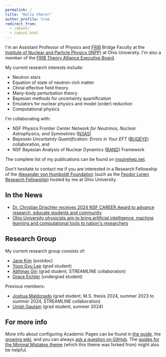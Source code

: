 ```yaml
---
permalink: /
title: "Hello there!"
author_profile: true
redirect_from: 
  - /about/
  - /about.html
---
```


I'm an Assistant Professor of Physics and [FRIB](https://frib.msu.edu/) Bridge Faculty at the [Institute of Nuclear and Particle Physics (INPP)](https://inpp.ohio.edu/~inpp/) at Ohio University. I'm also a member of the [FRIB Theory Alliance Executive Board](https://www.fribtheoryalliance.org/content/executive_board.php). 

My current research interests include:
* Neutron stars
* Equation of state of neutron-rich matter
* Chiral effective field theory
* Many-body perturbation theory
* Bayesian methods for uncertainty quantification
* Emulators for nuclear physics and model (order) reduction
* Computational physics

I'm collaborating with:
* NSF Physics Frontier Center _Network for Neutrinos, Nuclear Astrophysics, and Symmetries_ ([N3AS](https://n3as.berkeley.edu/))
* _Bayesian Uncertainty Quantification: Errors in Your EFT_ ([BUQEYE](https://buqeye.github.io/)) collaboration, and
* NSF Bayesian Analysis of Nuclear Dynamics ([BAND](https://bandframework.github.io/)) Framework

The complete list of my publications can be found on [inspirehep.net](https://inspirehep.net/authors/1405840?ui-citation-summary=true).

Don't hesitate to contact me if you are interested in a Research Fellowship of the [Alexander von Humboldt Foundation](https://www.humboldt-foundation.de/en/) (such as the [Feodor Lynen Research Fellowship](https://www.humboldt-foundation.de/en/apply/sponsorship-programmes/feodor-lynen-research-fellowship)) hosted by me at Ohio University.


## In the News

* [Dr. Christian Drischler receives 2024 NSF CAREER Award to advance research, educate students and community](https://www.ohio.edu/news/2024/09/dr-christian-drischler-receives-2024-nsf-career-award-advance-research-educate)
* [Ohio University physicists aim to bring artificial intelligence, machine learning and computational tools to nation's researchers](https://www.ohio.edu/news/2023/09/ohio-university-physicists-aim-bring-artificial-intelligence-machine-learning)


## Research Group

My current research group consists of:
* [Jane Kim](https://www.ohio.edu/cas/janekim) (postdoc)
* [Yoon Gyu Lee](https://www.ohio.edu/cas/yl518521) (grad student)
* [Abhinav Giri](https://www.ohio.edu/cas/ag086822) (grad student, STREAMLINE collaboration)
* [Grace Eichler](https://www.linkedin.com/in/grace-eichler-b87a772b4) (undergrad student)

Previous members:
* [Joshua Maldonado](https://www.ohio.edu/cas/jm998521) (grad student, M.S. thesis 2024, summer 2023 to summer 2024, STREAMLINE collaboration)
* [Unish Gautam](https://www.ohio.edu/cas/ug783023) (grad student, summer 2024)

For more info
------
More info about configuring Academic Pages can be found in [the guide](https://academicpages.github.io/markdown/), the [growing wiki](https://github.com/academicpages/academicpages.github.io/wiki), and you can always [ask a question on GitHub](https://github.com/academicpages/academicpages.github.io/discussions). The [guides for the Minimal Mistakes theme](https://mmistakes.github.io/minimal-mistakes/docs/configuration/) (which this theme was forked from) might also be helpful.
